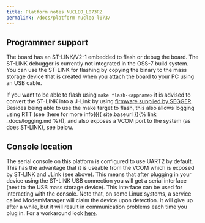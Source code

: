 ```yaml
---
title: Platform notes NUCLEO_L073RZ
permalink: /docs/platform-nucleo-l073/
---
```


## Programmer support

The board has an ST-LINK/V2-1 embedded to flash or debug the board. The ST-LINK debugger is currently not integrated in the OSS-7 build system.
You can use the ST-LINK for flashing by copying the binary to the mass storage device that is created when you attach the board to your PC using an USB cable.

If you want to be able to flash using `make flash-<appname>` it is advised to convert the ST-LINK into a J-Link by using [firmware supplied by SEGGER](https://www.segger.com/products/debug-probes/j-link/models/other-j-links/st-link-on-board/). Besides being able to use the make target to flash,
this also allows logging using RTT (see [here for more info]({{ site.baseurl }}{% link _docs/logging.md %})), and also exposes a VCOM port to the system (as does ST-LINK), see below.

## Console location

The serial console on this platform is configured to use UART2 by default. This has the advantage that it is useable from the VCOM which is exposed by ST-LINK and JLink (see above).
This means that after plugging in your device using the ST-LINK USB connection you will get a serial interface (next to the USB mass storage device).
This interface can be used for interacting with the console.
Note that, on some Linux systems, a service called ModemManager will claim the device upon detection. It will give up after a while, but it will result in communication problems
each time you plug in. For a workaround look [here](https://linux-tips.com/t/prevent-modem-manager-to-capture-usb-serial-devices/284).
